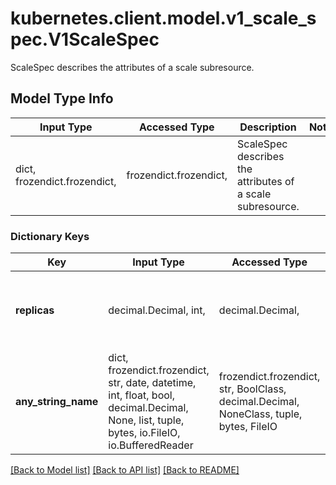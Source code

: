# kubernetes.client.model.v1_scale_spec.V1ScaleSpec

ScaleSpec describes the attributes of a scale subresource.

## Model Type Info
Input Type | Accessed Type | Description | Notes
------------ | ------------- | ------------- | -------------
dict, frozendict.frozendict,  | frozendict.frozendict,  | ScaleSpec describes the attributes of a scale subresource. | 

### Dictionary Keys
Key | Input Type | Accessed Type | Description | Notes
------------ | ------------- | ------------- | ------------- | -------------
**replicas** | decimal.Decimal, int,  | decimal.Decimal,  | desired number of instances for the scaled object. | [optional] value must be a 32 bit integer
**any_string_name** | dict, frozendict.frozendict, str, date, datetime, int, float, bool, decimal.Decimal, None, list, tuple, bytes, io.FileIO, io.BufferedReader | frozendict.frozendict, str, BoolClass, decimal.Decimal, NoneClass, tuple, bytes, FileIO | any string name can be used but the value must be the correct type | [optional]

[[Back to Model list]](../../README.md#documentation-for-models) [[Back to API list]](../../README.md#documentation-for-api-endpoints) [[Back to README]](../../README.md)

